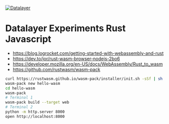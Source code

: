[![Datalayer](https://raw.githubusercontent.com/datalayer/datalayer/main/res/logo/datalayer-25.svg?sanitize=true)](https://datalayer.io)

# Datalayer Experiments Rust Javascript

- https://blog.logrocket.com/getting-started-with-webassembly-and-rust
- https://dev.to/jor/rust-wasm-browser-nodejs-2bo6
- https://developer.mozilla.org/en-US/docs/WebAssembly/Rust_to_wasm
- https://github.com/rustwasm/wasm-pack

```bash
curl https://rustwasm.github.io/wasm-pack/installer/init.sh -sSf | sh
wasm-pack new hello-wasm
cd hello-wasm
wasm-pack
# Terminal 1
wasm-pack build --target web
# Terminal 2
python -m http.server 8000
open http://localhost:8000
```
